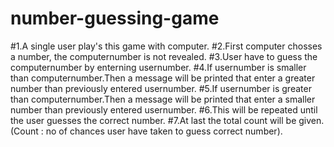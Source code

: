 # number-guessing-game
#1.A single user play's this game with computer.
#2.First computer chosses a number, the computernumber is not revealed.
#3.User have to guess the computernumber by enterning usernumber.
#4.If usernumber is smaller than computernumber.Then a message will be printed that enter a greater number than previously entered usernumber.
#5.If usernumber is greater than computernumber.Then a message will be printed that enter a smaller number than previously entered usernumber.
#6.This will be repeated until the user guesses the correct number.
#7.At last the total count will be given.(Count : no of chances user have taken to guess correct number).
